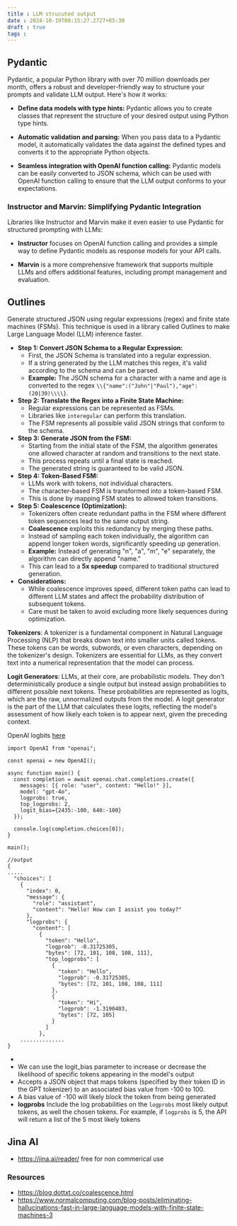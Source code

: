 ```yaml
---
title : LLM strucuted output
date : 2024-10-19T08:15:27.2727+05:30
draft : true
tags : 
---
```


## Pydantic

Pydantic, a popular Python library with over 70 million downloads per month, offers a robust and developer-friendly way to structure your prompts and validate LLM output. Here's how it works:

- **Define data models with type hints:** Pydantic allows you to create classes that represent the structure of your desired output using Python type hints.

- **Automatic validation and parsing:** When you pass data to a Pydantic model, it automatically validates the data against the defined types and converts it to the appropriate Python objects.

- **Seamless integration with OpenAI function calling:** Pydantic models can be easily converted to JSON schema, which can be used with OpenAI function calling to ensure that the LLM output conforms to your expectations.

### **Instructor and Marvin: Simplifying Pydantic Integration**

Libraries like Instructor and Marvin make it even easier to use Pydantic for structured prompting with LLMs:

- **Instructor** focuses on OpenAI function calling and provides a simple way to define Pydantic models as response models for your API calls.

- **Marvin** is a more comprehensive framework that supports multiple LLMs and offers additional features, including prompt management and evaluation.

## Outlines

Generate structured JSON using regular expressions (regex) and finite state machines (FSMs). This technique is used in a library called Outlines to make Large Language Model (LLM) inference faster.

- **Step 1: Convert JSON Schema to a Regular Expression:**
    - First, the JSON Schema is translated into a regular expression.
    - If a string generated by the LLM matches this regex, it's valid according to the schema and can be parsed.
    - **Example:** The JSON schema for a character with a name and age is converted to the regex `\\{"name":("John"|"Paul"),"age":(20|30)\\\\}`.
- **Step 2: Translate the Regex into a Finite State Machine:**
    - Regular expressions can be represented as FSMs.
    - Libraries like `interegular` can perform this translation.
    - The FSM represents all possible valid JSON strings that conform to the schema.
- **Step 3: Generate JSON from the FSM:**
    - Starting from the initial state of the FSM, the algorithm generates one allowed character at random and transitions to the next state.
    - This process repeats until a final state is reached.
    - The generated string is guaranteed to be valid JSON.
- **Step 4: Token-Based FSM:**
    - LLMs work with tokens, not individual characters.
    - The character-based FSM is transformed into a token-based FSM.
    - This is done by mapping FSM states to allowed token transitions.
- **Step 5: Coalescence (Optimization):**
    - Tokenizers often create redundant paths in the FSM where different token sequences lead to the same output string.
    - **Coalescence** exploits this redundancy by merging these paths.
    - Instead of sampling each token individually, the algorithm can append longer token words, significantly speeding up generation.
    - **Example:** Instead of generating "n", "a", "m", "e" separately, the algorithm can directly append "name."
    - This can lead to a **5x speedup** compared to traditional structured generation.
- **Considerations:**
    - While coalescence improves speed, different token paths can lead to different LLM states and affect the probability distribution of subsequent tokens.
    - Care must be taken to avoid excluding more likely sequences during optimization.

**Tokenizers**: A tokenizer is a fundamental component in Natural Language Processing (NLP) that breaks down text into smaller units called tokens. These tokens can be words, subwords, or even characters, depending on the tokenizer's design. Tokenizers are essential for LLMs, as they convert text into a numerical representation that the model can process.

**Logit Generators**: LLMs, at their core, are probabilistic models. They don't deterministically produce a single output but instead assign probabilities to different possible next tokens. These probabilities are represented as logits, which are the raw, unnormalized outputs from the model. A logit generator is the part of the LLM that calculates these logits, reflecting the model's assessment of how likely each token is to appear next, given the preceding context.

OpenAI logbits [here](https://platform.openai.com/docs/api-reference/chat/create#chat-create-logprobs)

```
import OpenAI from "openai";

const openai = new OpenAI();

async function main() {
  const completion = await openai.chat.completions.create({
    messages: [{ role: "user", content: "Hello!" }],
    model: "gpt-4o",
    logprobs: true,
    top_logprobs: 2,
    logit_bias={2435:-100, 640:-100}
  });

  console.log(completion.choices[0]);
}

main();

//output 
{
.....
  "choices": [
    {
      "index": 0,
      "message": {
        "role": "assistant",
        "content": "Hello! How can I assist you today?"
      },
      "logprobs": {
        "content": [
          {
            "token": "Hello",
            "logprob": -0.31725305,
            "bytes": [72, 101, 108, 108, 111],
            "top_logprobs": [
              {
                "token": "Hello",
                "logprob": -0.31725305,
                "bytes": [72, 101, 108, 108, 111]
              },
              {
                "token": "Hi",
                "logprob": -1.3190403,
                "bytes": [72, 105]
              }
            ]
          },
    ..............     
}
```
- 
- We can use the logit_bias parameter to increase or decrease the likelihood of specific tokens appearing in the model's output
- Accepts a JSON object that maps tokens (specified by their token ID in the GPT tokenizer) to an associated bias value from -100 to 100.
- A bias value of -100 will likely block the token from being generated
- **logprobs** Include the log probabilities on the `logprobs` most likely output tokens, as well the chosen tokens. For example, if `logprobs` is 5, the API will return a list of the 5 most likely tokens



## Jina AI

- https://jina.ai/reader/
free for non commerical use
### Resources
- https://blog.dottxt.co/coalescence.html
- https://www.normalcomputing.com/blog-posts/eliminating-hallucinations-fast-in-large-language-models-with-finite-state-machines-3
